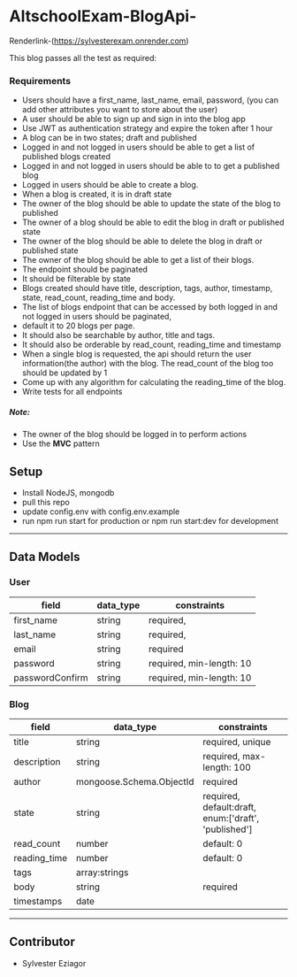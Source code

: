 # AltschoolExam-BlogApi-
Renderlink-(https://sylvesterexam.onrender.com)

This blog passes all the test as required:
### Requirements
* Users should have a first_name, last_name, email, password, (you can add other attributes you want to store about the user)
* A user should be able to sign up and sign in into the blog app
* Use JWT as authentication strategy and expire the token after 1 hour
* A blog can be in two states; draft and published
* Logged in and not logged in users should be able to get a list of published blogs created
* Logged in and not logged in users should be able to to get a published blog
* Logged in users should be able to create a blog.
* When a blog is created, it is in draft state
* The owner of the blog should be able to update the state of the blog to published
* The owner of a blog should be able to edit the blog in draft or published state
* The owner of the blog should be able to delete the blog in draft or published state
* The owner of the blog should be able to get a list of their blogs. 
* The endpoint should be paginated
* It should be filterable by state
* Blogs created should have title, description, tags, author, timestamp, state, read_count, reading_time and body.
* The list of blogs endpoint that can be accessed by both logged in and not logged in users should be paginated, 
* default it to 20 blogs per page. 
* It should also be searchable by author, title and tags.
* It should also be orderable by read_count, reading_time and timestamp
* When a single blog is requested, the api should return the user information(the author) with the blog. The read_count of the blog too should be updated by 1
* Come up with any algorithm for calculating the reading_time of the blog.
* Write tests for all endpoints
##### Note:
* The owner of the blog should be logged in to perform actions
* Use the **MVC** pattern


## Setup
* Install NodeJS, mongodb
* pull this repo
* update config.env with config.env.example
* run npm run start for production or npm run start:dev for development
___

## Data Models
### User 

  | field | data_type | constraints|
  |-------|-----------|------------|
  |first_name|string|required,
  |last_name|string|required,
  |email|string|required|
  |password|string|required, min-length: 10|
  |passwordConfirm|string|required, min-length: 10|


### Blog

 | field | data_type | constraints|
  |-------|-----------|------------|
  |title|string|required, unique|
  |description|string|required, max-length: 100|
  |author|mongoose.Schema.ObjectId|required|
  |state|string|required, default:draft, enum:['draft', 'published']|
  |read_count|number|default: 0|
  |reading_time|number|default: 0|
  |tags|array:strings||
  |body|string|required|
  |timestamps|date||

___

## Contributor
* Sylvester Eziagor
